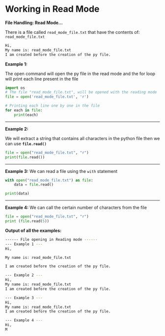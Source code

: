 # **Working in Read Mode**

**File Handling: Read Mode...**

There is a file called `read_mode_file.txt` that have the contents of:
`read_mode_file.txt`
```bash
Hi,
My name is: read_mode_file.txt
I am created before the creation of the py file.
```

**Example 1:**

The open command will open the py file in the read mode and the for loop will print each line present in the file

```py
import os
# The file "read_mode_file.txt", will be opened with the reading mode
file = open('read_mode_file.txt', 'r')

# Printing each line one by one in the file
for each in file:
    print(each)
```

<hr>

**Example 2:**

We will extract a string that contains all characters in the python file then we can use **`file.read()`**

```py
file = open("read_mode_file.txt", "r")
print(file.read())
```

<hr>

**Example 3:**
We can read a file using the `with` statement

```py
with open("read_mode_file.txt") as file:
    data = file.read()

print(data)
```

<hr>

**Example 4:**
We can call the certain number of characters from the file

```py
file = open("read_mode_file.txt", "r")
print (file.read(5))
```

**Output of all the examples:**

```bash
------ File opening in Reading mode ------
--- Example 1 ---
Hi,

My name is: read_mode_file.txt

I am created before the creation of the py file.

--- Example 2 ---
Hi,
My name is: read_mode_file.txt
I am created before the creation of the py file.

--- Example 3 ---
Hi,
My name is: read_mode_file.txt
I am created before the creation of the py file.

--- Example 4 ---
Hi,
M
```